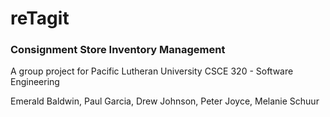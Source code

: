 reTagit
=======
### Consignment Store Inventory Management
A group project for Pacific Lutheran University CSCE 320 - Software Engineering

Emerald Baldwin, Paul Garcia, Drew Johnson, Peter Joyce, Melanie Schuur
